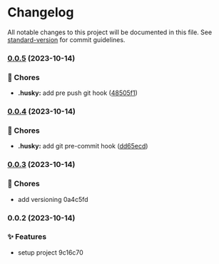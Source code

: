 # Changelog

All notable changes to this project will be documented in this file. See [standard-version](https://github.com/conventional-changelog/standard-version) for commit guidelines.

### [0.0.5](https://github.com/SILVAWesley/lilias-portfolio/compare/v0.0.4...v0.0.5) (2023-10-14)

### 🚚 Chores

- **.husky:** add pre push git hook ([48505f1](https://github.com/SILVAWesley/lilias-portfolio/commit/48505f1ecf3181004930483ae1233e102d5a43b3))

### [0.0.4](https://github.com/SILVAWesley/lilias-portfolio/compare/v0.0.3...v0.0.4) (2023-10-14)

### 🚚 Chores

- **.husky:** add git pre-commit hook ([dd65ecd](https://github.com/SILVAWesley/lilias-portfolio/commit/dd65ecdf699bb38ccac02ad392a9677ad7cc2d75))

### [0.0.3](///compare/v0.0.2...v0.0.3) (2023-10-14)

### 🚚 Chores

- add versioning 0a4c5fd

### 0.0.2 (2023-10-14)

### ✨ Features

- setup project 9c16c70
